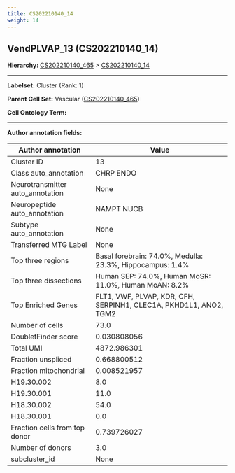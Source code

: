 ```yaml
---
title: CS202210140_14
weight: 14
---
```

## VendPLVAP_13 (CS202210140_14)
<b>Hierarchy: </b>
[CS202210140_465](../CS202210140_465) >
[CS202210140_14](../CS202210140_14)

---


**Labelset:** Cluster (Rank: 1)

**Parent Cell Set:** Vascular ([CS202210140_465](../CS202210140_465))



**Cell Ontology Term:** 

[MARKER GENES.]: #


---

[TRANSFERRED ANNOTATIONS.]: #


[AUTHOR ANNOTATION FIELDS.]: #


**Author annotation fields:**

| Author annotation | Value |
|-------------------|-------|
|Cluster ID|13|
|Class auto_annotation|CHRP ENDO|
|Neurotransmitter auto_annotation|None|
|Neuropeptide auto_annotation|NAMPT NUCB|
|Subtype auto_annotation|None|
|Transferred MTG Label|None|
|Top three regions|Basal forebrain: 74.0%, Medulla: 23.3%, Hippocampus: 1.4%|
|Top three dissections|Human SEP: 74.0%, Human MoSR: 11.0%, Human MoAN: 8.2%|
|Top Enriched Genes|FLT1, VWF, PLVAP, KDR, CFH, SERPINH1, CLEC1A, PKHD1L1, ANO2, TGM2|
|Number of cells|73.0|
|DoubletFinder score|0.030808056|
|Total UMI|4872.986301|
|Fraction unspliced|0.668800512|
|Fraction mitochondrial|0.008521957|
|H19.30.002|8.0|
|H19.30.001|11.0|
|H18.30.002|54.0|
|H18.30.001|0.0|
|Fraction cells from top donor|0.739726027|
|Number of donors|3.0|
|subcluster_id|None|
